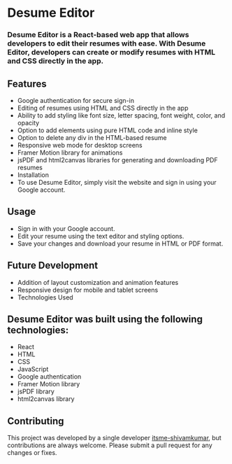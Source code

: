 # Desume Editor
### Desume Editor is a React-based web app that allows developers to edit their resumes with ease. With Desume Editor, developers can create or modify resumes with HTML and CSS directly in the app.

## Features
- Google authentication for secure sign-in
- Editing of resumes using HTML and CSS directly in the app
- Ability to add styling like font size, letter spacing, font weight, color, and opacity
- Option to add elements using pure HTML code and inline style
- Option to delete any div in the HTML-based resume
- Responsive web mode for desktop screens
- Framer Motion library for animations
- jsPDF and html2canvas libraries for generating and downloading PDF resumes
- Installation
- To use Desume Editor, simply visit the website and sign in using your Google account.

## Usage
- Sign in with your Google account.
- Edit your resume using the text editor and styling options.
- Save your changes and download your resume in HTML or PDF format.
## Future Development
- Addition of layout customization and animation features
- Responsive design for mobile and tablet screens
- Technologies Used
## Desume Editor was built using the following technologies:
- React
- HTML
- CSS
- JavaScript
- Google authentication
- Framer Motion library
- jsPDF library
- html2canvas library
## Contributing
This project was developed by a single developer [itsme-shivamkumar](https://github.com/itsme-shivamkumar), but contributions are always welcome. Please submit a pull request for any changes or fixes.
